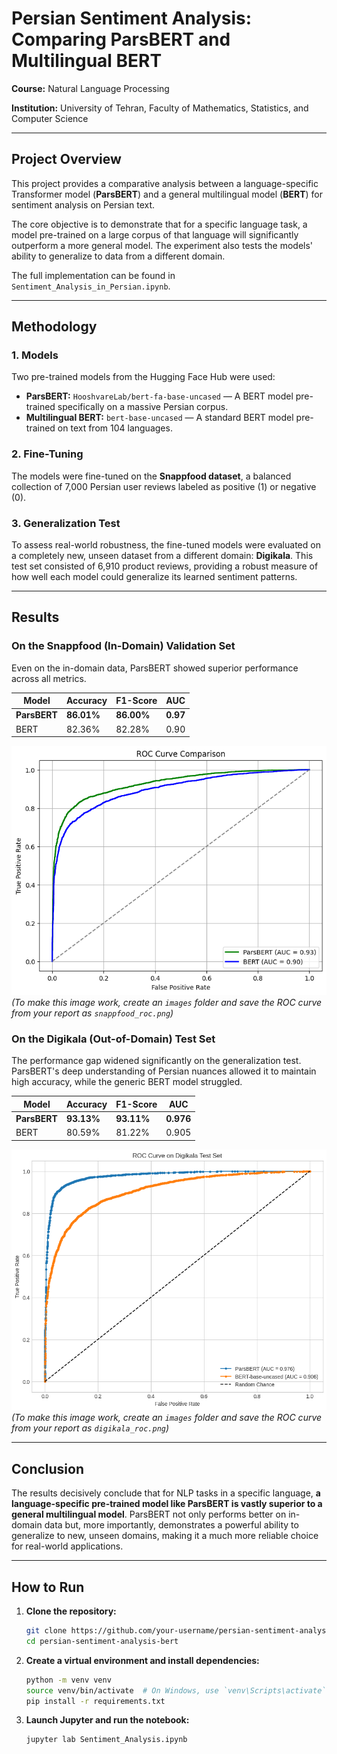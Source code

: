 # Persian Sentiment Analysis: Comparing ParsBERT and Multilingual BERT

**Course:** Natural Language Processing 

**Institution:** University of Tehran, Faculty of Mathematics, Statistics, and Computer Science

---

## Project Overview

This project provides a comparative analysis between a language-specific Transformer model (**ParsBERT**) and a general multilingual model (**BERT**) for sentiment analysis on Persian text.

The core objective is to demonstrate that for a specific language task, a model pre-trained on a large corpus of that language will significantly outperform a more general model. The experiment also tests the models' ability to generalize to data from a different domain.

The full implementation can be found in `Sentiment_Analysis_in_Persian.ipynb`.

---

## Methodology

### 1. Models
Two pre-trained models from the Hugging Face Hub were used:
- **ParsBERT:** `HooshvareLab/bert-fa-base-uncased` — A BERT model pre-trained specifically on a massive Persian corpus.
- **Multilingual BERT:** `bert-base-uncased` — A standard BERT model pre-trained on text from 104 languages.

### 2. Fine-Tuning
The models were fine-tuned on the **Snappfood dataset**, a balanced collection of 7,000 Persian user reviews labeled as positive (1) or negative (0).

### 3. Generalization Test
To assess real-world robustness, the fine-tuned models were evaluated on a completely new, unseen dataset from a different domain: **Digikala**. This test set consisted of 6,910 product reviews, providing a robust measure of how well each model could generalize its learned sentiment patterns.

---

## Results

### On the Snappfood (In-Domain) Validation Set
Even on the in-domain data, ParsBERT showed superior performance across all metrics.

| Model      | Accuracy | F1-Score | AUC  |
| ---------- | -------- | -------- | ---- |
| **ParsBERT** | **86.01%** | **86.00%** | **0.97** |
| BERT       | 82.36%   | 82.28%   | 0.90 |

![ROC Curve on Snappfood](images/snappfood_roc.png)
*(To make this image work, create an `images` folder and save the ROC curve from your report as `snappfood_roc.png`)*

### On the Digikala (Out-of-Domain) Test Set
The performance gap widened significantly on the generalization test. ParsBERT's deep understanding of Persian nuances allowed it to maintain high accuracy, while the generic BERT model struggled.

| Model      | Accuracy | F1-Score | AUC    |
| ---------- | -------- | -------- | ------ |
| **ParsBERT** | **93.13%** | **93.11%** | **0.976** |
| BERT       | 80.59%   | 81.22%   | 0.905  |

![ROC Curve on Digikala](images/digikala_roc.png)
*(To make this image work, create an `images` folder and save the ROC curve from your report as `digikala_roc.png`)*

---

## Conclusion

The results decisively conclude that for NLP tasks in a specific language, **a language-specific pre-trained model like ParsBERT is vastly superior to a general multilingual model**. ParsBERT not only performs better on in-domain data but, more importantly, demonstrates a powerful ability to generalize to new, unseen domains, making it a much more reliable choice for real-world applications.

---

## How to Run

1.  **Clone the repository:**
    ```bash
    git clone https://github.com/your-username/persian-sentiment-analysis-bert.git
    cd persian-sentiment-analysis-bert
    ```

2.  **Create a virtual environment and install dependencies:**
    ```bash
    python -m venv venv
    source venv/bin/activate  # On Windows, use `venv\Scripts\activate`
    pip install -r requirements.txt
    ```

3.  **Launch Jupyter and run the notebook:**
    ```bash
    jupyter lab Sentiment_Analysis.ipynb
    ```
